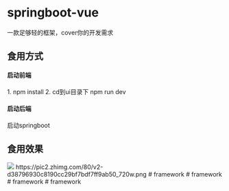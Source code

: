 # springboot-vue
一款足够轻的框架，cover你的开发需求


<h2>食用方式</h2>

<h4>启动前端</h4>
1. npm install
2. cd到ui目录下  npm run dev

<h4>启动后端</h4>
启动springboot

<h2>食用效果</h2>
<img src="https://pic2.zhimg.com/80/v2-d38796930c8190cc29bf7bdf7ff9ab50_720w.png">
https://pic2.zhimg.com/80/v2-d38796930c8190cc29bf7bdf7ff9ab50_720w.png
# framework
# framework
# framework
# framework

